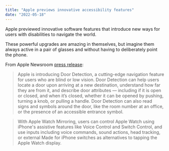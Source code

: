 ```yaml
---
title: "Apple previews innovative accessibility features"
date: "2022-05-18"
---
```


Apple previewed innovative software features that introduce new ways for users with disabilities to navigate the world.

These powerful upgrades are amazing in themselves, but imagine them always active in a pair of glasses and without having to deliberately point the phone.

From Apple Newsroom [press release](https://www.apple.com/newsroom/2022/05/apple-previews-innovative-accessibility-features):

> Apple is introducing Door Detection, a cutting-edge navigation feature for users who are blind or low vision. Door Detection can help users locate a door upon arriving at a new destination, understand how far they are from it, and describe door attributes — including if it is open or closed, and when it’s closed, whether it can be opened by pushing, turning a knob, or pulling a handle. Door Detection can also read signs and symbols around the door, like the room number at an office, or the presence of an accessible entrance symbol.

> With Apple Watch Mirroring, users can control Apple Watch using iPhone's assistive features like Voice Control and Switch Control, and use inputs including voice commands, sound actions, head tracking, or external Made for iPhone switches as alternatives to tapping the Apple Watch display.
